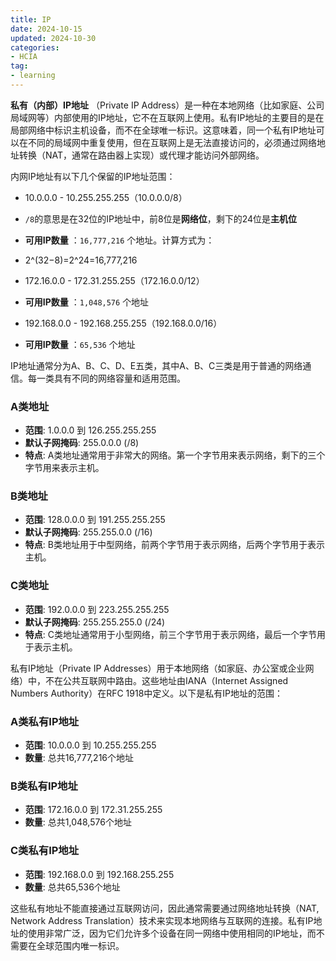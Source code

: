 ```yaml
---
title: IP 
date: 2024-10-15
updated: 2024-10-30
categories: 
- HCIA
tag:
- learning
---
```


<!-- toc -->

**私有（内部）IP地址** （Private IP Address）是一种在本地网络（比如家庭、公司局域网等）内部使用的IP地址，它不在互联网上使用。私有IP地址的主要目的是在局部网络中标识主机设备，而不在全球唯一标识。这意味着，同一个私有IP地址可以在不同的局域网中重复使用，但在互联网上是无法直接访问的，必须通过网络地址转换（NAT，通常在路由器上实现）或代理才能访问外部网络。



内网IP地址有以下几个保留的IP地址范围：

- 10.0.0.0 - 10.255.255.255（10.0.0.0/8）

-  `/8`的意思是在32位的IP地址中，前8位是**网络位**，剩下的24位是**主机位**

- **可用IP数量** ：`16,777,216` 个地址。计算方式为：

- 2^(32−8)=2^24=16,777,216

  

- 172.16.0.0 - 172.31.255.255（172.16.0.0/12）

- **可用IP数量** ：`1,048,576` 个地址

  

- 192.168.0.0 - 192.168.255.255（192.168.0.0/16）

- **可用IP数量** ：`65,536` 个地址



IP地址通常分为A、B、C、D、E五类，其中A、B、C三类是用于普通的网络通信。每一类具有不同的网络容量和适用范围。

### A类地址

- **范围**: 1.0.0.0 到 126.255.255.255
- **默认子网掩码**: 255.0.0.0 (/8)
- **特点**: A类地址通常用于非常大的网络。第一个字节用来表示网络，剩下的三个字节用来表示主机。

### B类地址

- **范围**: 128.0.0.0 到 191.255.255.255
- **默认子网掩码**: 255.255.0.0 (/16)
- **特点**: B类地址用于中型网络，前两个字节用于表示网络，后两个字节用于表示主机。

### C类地址

- **范围**: 192.0.0.0 到 223.255.255.255
- **默认子网掩码**: 255.255.255.0 (/24)
- **特点**: C类地址通常用于小型网络，前三个字节用于表示网络，最后一个字节用于表示主机。





私有IP地址（Private IP Addresses）用于本地网络（如家庭、办公室或企业网络）中，不在公共互联网中路由。这些地址由IANA（Internet Assigned Numbers Authority）在RFC 1918中定义。以下是私有IP地址的范围：

### A类私有IP地址

- **范围**: 10.0.0.0 到 10.255.255.255
- **数量**: 总共16,777,216个地址

### B类私有IP地址

- **范围**: 172.16.0.0 到 172.31.255.255
- **数量**: 总共1,048,576个地址

### C类私有IP地址

- **范围**: 192.168.0.0 到 192.168.255.255
- **数量**: 总共65,536个地址

这些私有地址不能直接通过互联网访问，因此通常需要通过网络地址转换（NAT, Network Address Translation）技术来实现本地网络与互联网的连接。私有IP地址的使用非常广泛，因为它们允许多个设备在同一网络中使用相同的IP地址，而不需要在全球范围内唯一标识。
